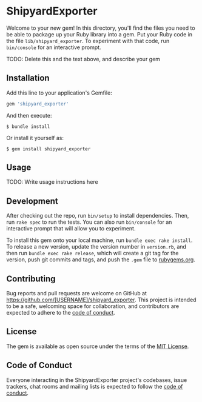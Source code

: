 # ShipyardExporter

Welcome to your new gem! In this directory, you'll find the files you need to be able to package up your Ruby library into a gem. Put your Ruby code in the file `lib/shipyard_exporter`. To experiment with that code, run `bin/console` for an interactive prompt.

TODO: Delete this and the text above, and describe your gem

## Installation

Add this line to your application's Gemfile:

```ruby
gem 'shipyard_exporter'
```

And then execute:

    $ bundle install

Or install it yourself as:

    $ gem install shipyard_exporter

## Usage

TODO: Write usage instructions here

## Development

After checking out the repo, run `bin/setup` to install dependencies. Then, run `rake spec` to run the tests. You can also run `bin/console` for an interactive prompt that will allow you to experiment.

To install this gem onto your local machine, run `bundle exec rake install`. To release a new version, update the version number in `version.rb`, and then run `bundle exec rake release`, which will create a git tag for the version, push git commits and tags, and push the `.gem` file to [rubygems.org](https://rubygems.org).

## Contributing

Bug reports and pull requests are welcome on GitHub at https://github.com/[USERNAME]/shipyard_exporter. This project is intended to be a safe, welcoming space for collaboration, and contributors are expected to adhere to the [code of conduct](https://github.com/[USERNAME]/shipyard_exporter/blob/master/CODE_OF_CONDUCT.md).


## License

The gem is available as open source under the terms of the [MIT License](https://opensource.org/licenses/MIT).

## Code of Conduct

Everyone interacting in the ShipyardExporter project's codebases, issue trackers, chat rooms and mailing lists is expected to follow the [code of conduct](https://github.com/[USERNAME]/shipyard_exporter/blob/master/CODE_OF_CONDUCT.md).
